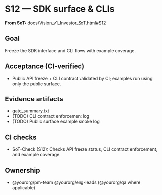 # S12 — SDK surface & CLIs

**From SoT:** docs/Vision_v1_Investor_SoT.html#S12

## Goal
Freeze the SDK interface and CLI flows with example coverage.

## Acceptance (CI-verified)
- Public API freeze + CLI contract validated by CI; examples run using only the public surface.

## Evidence artifacts
- gate_summary.txt
- (TODO) CLI contract enforcement log
- (TODO) Public surface example smoke log

## CI checks
- SoT-Check (S12): Checks API freeze status, CLI contract enforcement, and example coverage.

## Ownership
- @yourorg/pm-team @yourorg/eng-leads (@yourorg/qa where applicable)
